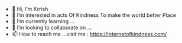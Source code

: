 - 👋 Hi, I’m Krrish
- 👀 I’m interested in acts Of Kindness To make the world better Place 
- 🌱 I’m currently learning ...
- 💞️ I’m looking to collaborate on ...
- 📫 How to reach me ...visit me : https://internetofkindness.com/

<!---
iokkindness/iokkindness is a ✨ special ✨ repository because its `README.md` (this file) appears on your GitHub profile.
You can click the Preview link to take a look at your changes.
--->
